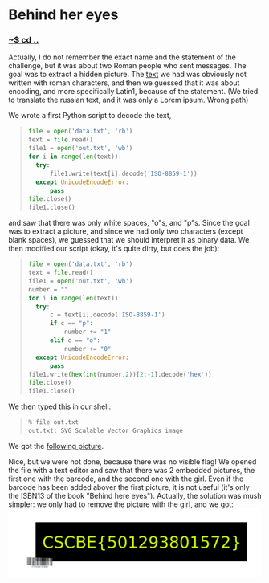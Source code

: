 # Behind her eyes

### [~$ cd ..](../)

Actually, I do not remember the exact name and the statement of the challenge, but it was about two Roman people who sent messages. The goal was to extract a hidden picture.
The [text](data.txt) we had was obviously not written with roman characters, and then we guessed that it was about encoding, and more specifically Latin1, because of the statement.
(We tried to translate the russian text, and it was only a Lorem ipsum. Wrong path)

We wrote a first Python script to decode the text,

> ```python
>file = open('data.txt', 'rb')
>text = file.read()
>file1 = open('out.txt', 'wb')
>for i in range(len(text)):
>	try:
>		file1.write(text[i].decode('ISO-8859-1'))
>	except UnicodeEncodeError:
>		pass
>file.close()
>file1.close()
> ```

and saw that there was only white spaces, "o"s, and "p"s. Since the goal was to extract a picture, and since we had only two characters (except blank spaces), we guessed that
we should interpret it as binary data. We then modified our script (okay, it's quite dirty, but does the job):

> ```python
>file = open('data.txt', 'rb')
>text = file.read()
>file1 = open('out.txt', 'wb')
>number = ""
>for i in range(len(text)):
>	try:
>		c = text[i].decode('ISO-8859-1')
>		if c == "p":
>			number += "1"
>		elif c == "o":
>			number += "0"
>	except UnicodeEncodeError:
>		pass
>file1.write(hex(int(number,2))[2:-1].decode('hex'))
>file.close()
>file1.close()
> ```

We then typed this in our shell:

> ```bash
> % file out.txt 
>out.txt: SVG Scalable Vector Graphics image
> ```

We got the [following picture](out.svg).

Nice, but we were not done, because there was no visible flag! We opened the file with a text editor and saw that there was 2 embedded pictures, the first one with the barcode, and the second one with the girl.
Even if the barcode has been added abover the first picture, it is not useful (it's only the ISBN13 of the book "Behind here eyes").
Actually, the solution was mush simpler: we only had to remove the picture with the girl, and we got:
![flag](flag.svg)
